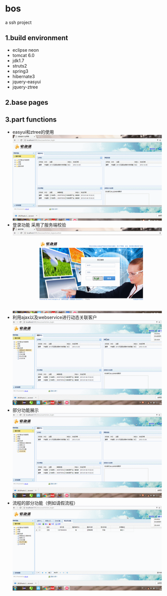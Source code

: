 # bos
a ssh project 
## 1.build environment
- eclipse neon
- tomcat 6.0
- jdk1.7
- struts2
- spring3
- hibernate3
- jquery-easyui
- jquery-ztree

## 2.base pages

## 3.part functions

- easyui和ztree的使用
![easyui-ztree.gif](https://github.com/wangkunSE/bos/raw/master/screenshot/easyui-ztree.gif)
- 登录功能 采用了服务端校验
![登录图片](https://github.com/wangkunSE/bos/raw/master/screenshot/login.gif)
- 利用ajax以及webservice进行动态关联客户
![ajaxAssociateCustomer.gif](https://github.com/wangkunSE/bos/raw/master/screenshot/ajaxAssociateCustomer.gif)
- 部分功能展示
![someFunction.gif](https://github.com/wangkunSE/bos/raw/master/screenshot/someFunction.gif)
- 流程的部分功能（例如请假流程）
![processDefination.gif](https://github.com/wangkunSE/bos/raw/master/screenshot/processDefination.gif)
